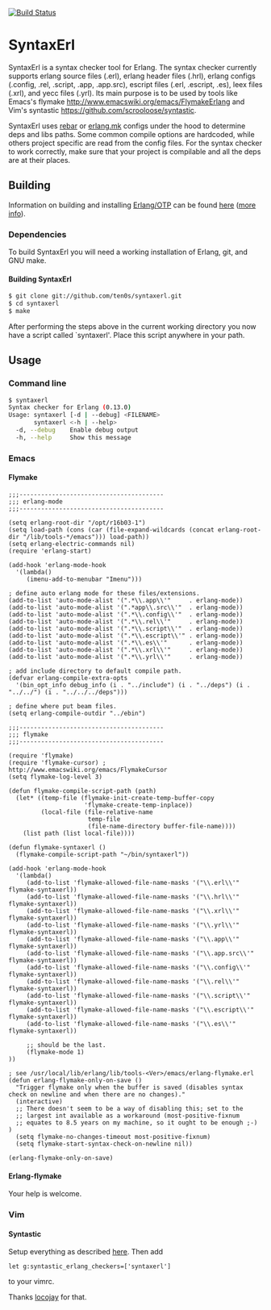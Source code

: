 [![Build Status](https://travis-ci.org/ten0s/syntaxerl.svg?branch=master)](https://travis-ci.org/ten0s/syntaxerl)

SyntaxErl
=========

SyntaxErl is a syntax checker tool for Erlang. The syntax checker currently
supports erlang source files (.erl), erlang header files (.hrl), erlang configs
(.config, .rel, .script, .app, .app.src), escript files (.erl, .escript, .es),
leex files (.xrl), and yecc files (.yrl). Its main purpose is to be used by tools
like Emacs's flymake http://www.emacswiki.org/emacs/FlymakeErlang and Vim's
syntastic https://github.com/scrooloose/syntastic.


SyntaxErl uses [rebar](https://github.com/basho/rebar) or
[erlang.mk](https://erlang.mk) configs under the hood to determine deps and
libs paths. Some common compile options are hardcoded, while others project
specific are read from the config files. For the syntax checker to work
correctly, make sure that your project is compilable and all the deps are at
their places.

Building
--------

Information on building and installing [Erlang/OTP](http://www.erlang.org)
can be found [here](https://github.com/erlang/otp/wiki/Installation)
([more info](https://github.com/erlang/otp/blob/master/INSTALL.md)).

### Dependencies

To build SyntaxErl you will need a working installation of Erlang, git, and GNU make.

#### Building SyntaxErl

```sh
$ git clone git://github.com/ten0s/syntaxerl.git
$ cd syntaxerl
$ make
```

After performing the steps above in the current working directory you now
have a script called `syntaxerl'. Place this script anywhere in your path.

Usage
-----

### Command line

```sh
$ syntaxerl
Syntax checker for Erlang (0.13.0)
Usage: syntaxerl [-d | --debug] <FILENAME>
       syntaxerl <-h | --help>
  -d, --debug    Enable debug output
  -h, --help     Show this message
```

### Emacs

#### Flymake

```elisp
;;;----------------------------------------
;;; erlang-mode
;;;----------------------------------------

(setq erlang-root-dir "/opt/r16b03-1")
(setq load-path (cons (car (file-expand-wildcards (concat erlang-root-dir "/lib/tools-*/emacs"))) load-path))
(setq erlang-electric-commands nil)
(require 'erlang-start)

(add-hook 'erlang-mode-hook
  '(lambda()
     (imenu-add-to-menubar "Imenu")))

; define auto erlang mode for these files/extensions.
(add-to-list 'auto-mode-alist '(".*\\.app\\'"     . erlang-mode))
(add-to-list 'auto-mode-alist '(".*app\\.src\\'"  . erlang-mode))
(add-to-list 'auto-mode-alist '(".*\\.config\\'"  . erlang-mode))
(add-to-list 'auto-mode-alist '(".*\\.rel\\'"     . erlang-mode))
(add-to-list 'auto-mode-alist '(".*\\.script\\'"  . erlang-mode))
(add-to-list 'auto-mode-alist '(".*\\.escript\\'" . erlang-mode))
(add-to-list 'auto-mode-alist '(".*\\.es\\'"      . erlang-mode))
(add-to-list 'auto-mode-alist '(".*\\.xrl\\'"     . erlang-mode))
(add-to-list 'auto-mode-alist '(".*\\.yrl\\'"     . erlang-mode))

; add include directory to default compile path.
(defvar erlang-compile-extra-opts
  '(bin_opt_info debug_info (i . "../include") (i . "../deps") (i . "../../") (i . "../../../deps")))

; define where put beam files.
(setq erlang-compile-outdir "../ebin")

;;;----------------------------------------
;;; flymake
;;;----------------------------------------

(require 'flymake)
(require 'flymake-cursor) ; http://www.emacswiki.org/emacs/FlymakeCursor
(setq flymake-log-level 3)

(defun flymake-compile-script-path (path)
  (let* ((temp-file (flymake-init-create-temp-buffer-copy
                     'flymake-create-temp-inplace))
         (local-file (file-relative-name
                      temp-file
                      (file-name-directory buffer-file-name))))
    (list path (list local-file))))

(defun flymake-syntaxerl ()
  (flymake-compile-script-path "~/bin/syntaxerl"))

(add-hook 'erlang-mode-hook
  '(lambda()
     (add-to-list 'flymake-allowed-file-name-masks '("\\.erl\\'"     flymake-syntaxerl))
     (add-to-list 'flymake-allowed-file-name-masks '("\\.hrl\\'"     flymake-syntaxerl))
     (add-to-list 'flymake-allowed-file-name-masks '("\\.xrl\\'"     flymake-syntaxerl))
     (add-to-list 'flymake-allowed-file-name-masks '("\\.yrl\\'"     flymake-syntaxerl))
     (add-to-list 'flymake-allowed-file-name-masks '("\\.app\\'"     flymake-syntaxerl))
     (add-to-list 'flymake-allowed-file-name-masks '("\\.app.src\\'" flymake-syntaxerl))
     (add-to-list 'flymake-allowed-file-name-masks '("\\.config\\'"  flymake-syntaxerl))
     (add-to-list 'flymake-allowed-file-name-masks '("\\.rel\\'"     flymake-syntaxerl))
     (add-to-list 'flymake-allowed-file-name-masks '("\\.script\\'"  flymake-syntaxerl))
     (add-to-list 'flymake-allowed-file-name-masks '("\\.escript\\'" flymake-syntaxerl))
     (add-to-list 'flymake-allowed-file-name-masks '("\\.es\\'"      flymake-syntaxerl))

     ;; should be the last.
     (flymake-mode 1)
))

; see /usr/local/lib/erlang/lib/tools-<Ver>/emacs/erlang-flymake.erl
(defun erlang-flymake-only-on-save ()
  "Trigger flymake only when the buffer is saved (disables syntax
check on newline and when there are no changes)."
  (interactive)
  ;; There doesn't seem to be a way of disabling this; set to the
  ;; largest int available as a workaround (most-positive-fixnum
  ;; equates to 8.5 years on my machine, so it ought to be enough ;-) )
  (setq flymake-no-changes-timeout most-positive-fixnum)
  (setq flymake-start-syntax-check-on-newline nil))

(erlang-flymake-only-on-save)
```

#### Erlang-flymake

Your help is welcome.

### Vim

#### Syntastic

Setup everything as described [here](https://github.com/scrooloose/syntastic).
Then add

    let g:syntastic_erlang_checkers=['syntaxerl']

to your vimrc.

Thanks [locojay](https://github.com/locojay) for that.
